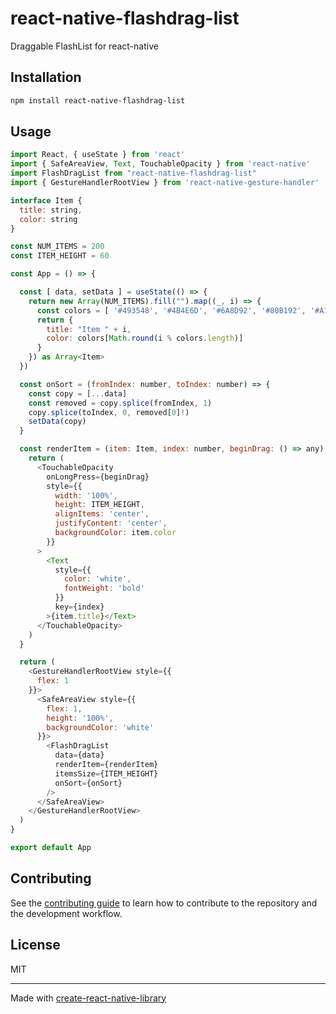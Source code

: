 # react-native-flashdrag-list

Draggable FlashList for react-native

## Installation

```sh
npm install react-native-flashdrag-list
```

## Usage

```js
import React, { useState } from 'react'
import { SafeAreaView, Text, TouchableOpacity } from 'react-native'
import FlashDragList from "react-native-flashdrag-list"
import { GestureHandlerRootView } from 'react-native-gesture-handler'

interface Item {
  title: string,
  color: string
}

const NUM_ITEMS = 200
const ITEM_HEIGHT = 60

const App = () => {

  const [ data, setData ] = useState(() => {
    return new Array(NUM_ITEMS).fill("").map((_, i) => {
      const colors = [ '#493548', '#4B4E6D', '#6A8D92', '#80B192', '#A1E887' ]
      return {
        title: "Item " + i,
        color: colors[Math.round(i % colors.length)]
      }
    }) as Array<Item>
  })

  const onSort = (fromIndex: number, toIndex: number) => {
    const copy = [...data]
    const removed = copy.splice(fromIndex, 1)
    copy.splice(toIndex, 0, removed[0]!)
    setData(copy)
  }

  const renderItem = (item: Item, index: number, beginDrag: () => any) => {
    return (
      <TouchableOpacity
        onLongPress={beginDrag}
        style={{
          width: '100%',
          height: ITEM_HEIGHT,
          alignItems: 'center',
          justifyContent: 'center',
          backgroundColor: item.color
        }}
      >
        <Text
          style={{
            color: 'white',
            fontWeight: 'bold'
          }}
          key={index}
        >{item.title}</Text>
      </TouchableOpacity>
    )
  }

  return (
    <GestureHandlerRootView style={{
      flex: 1
    }}>
      <SafeAreaView style={{
        flex: 1,
        height: '100%',
        backgroundColor: 'white'
      }}>
        <FlashDragList
          data={data}
          renderItem={renderItem}
          itemsSize={ITEM_HEIGHT}
          onSort={onSort}
        />
      </SafeAreaView>
    </GestureHandlerRootView>
  )
}

export default App

```

## Contributing

See the [contributing guide](CONTRIBUTING.md) to learn how to contribute to the repository and the development workflow.

## License

MIT

---

Made with [create-react-native-library](https://github.com/callstack/react-native-builder-bob)
